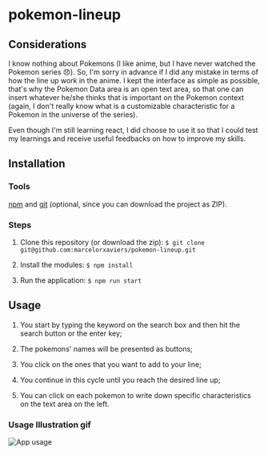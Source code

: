 # pokemon-lineup
## Considerations
I know nothing about Pokemons (I like anime, but I have never watched the Pokemon series :disappointed:). So, I'm sorry in advance if I did any mistake in terms of how the line up work in the anime.
I kept the interface as simple as possible, that's why the Pokemon Data area is an open text area, so that one can insert whatever he/she thinks that is important on the Pokemon context (again, I don't really know what is a customizable characteristic for a Pokemon in the universe of the series).

Even though I'm still learning react, I did choose to use it so that I could test my learnings and receive useful feedbacks on how to improve my skills.

## Installation
### Tools
[npm](https://docs.npmjs.com/getting-started/installing-node) and [git](https://git-scm.com/book/en/v2/Getting-Started-Installing-Git) (optional, since you can download the project as ZIP).

### Steps

1. Clone this repository (or download the zip): `$ git clone git@github.com:marcelorxaviers/pokemon-lineup.git`

2. Install the modules: `$ npm install`

3. Run the application: `$ npm run start`

## Usage

1. You start by typing the keyword on the search box and then hit the search button or the enter key;

2. The pokemons' names will be presented as buttons;

3. You click on the ones that you want to add to your line;

4. You continue in this cycle until you reach the desired line up;

5. You can click on each pokemon to write down specific characteristics on the text area on the left.

### Usage Illustration gif
![App usage](https://github.com/marcelorxaviers/pokemon-lineup/blob/master/usage.gif)

